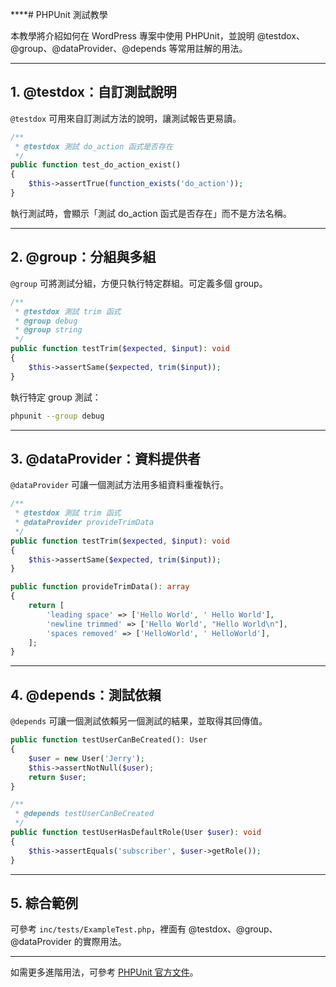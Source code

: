 ****# PHPUnit 測試教學

本教學將介紹如何在 WordPress 專案中使用 PHPUnit，並說明 @testdox、@group、@dataProvider、@depends 等常用註解的用法。

---

## 1. @testdox：自訂測試說明

`@testdox` 可用來自訂測試方法的說明，讓測試報告更易讀。

```php
/**
 * @testdox 測試 do_action 函式是否存在
 */
public function test_do_action_exist()
{
    $this->assertTrue(function_exists('do_action'));
}
```

執行測試時，會顯示「測試 do_action 函式是否存在」而不是方法名稱。

---

## 2. @group：分組與多組

`@group` 可將測試分組，方便只執行特定群組。可定義多個 group。

```php
/**
 * @testdox 測試 trim 函式
 * @group debug
 * @group string
 */
public function testTrim($expected, $input): void
{
    $this->assertSame($expected, trim($input));
}
```

執行特定 group 測試：

```bash
phpunit --group debug
```

---

## 3. @dataProvider：資料提供者

`@dataProvider` 可讓一個測試方法用多組資料重複執行。

```php
/**
 * @testdox 測試 trim 函式
 * @dataProvider provideTrimData
 */
public function testTrim($expected, $input): void
{
    $this->assertSame($expected, trim($input));
}

public function provideTrimData(): array
{
    return [
        'leading space' => ['Hello World', ' Hello World'],
        'newline trimmed' => ['Hello World', "Hello World\n"],
        'spaces removed' => ['HelloWorld', ' HelloWorld'],
    ];
}
```

---

## 4. @depends：測試依賴

`@depends` 可讓一個測試依賴另一個測試的結果，並取得其回傳值。

```php
public function testUserCanBeCreated(): User
{
    $user = new User('Jerry');
    $this->assertNotNull($user);
    return $user;
}

/**
 * @depends testUserCanBeCreated
 */
public function testUserHasDefaultRole(User $user): void
{
    $this->assertEquals('subscriber', $user->getRole());
}
```

---

## 5. 綜合範例

可參考 `inc/tests/ExampleTest.php`，裡面有 @testdox、@group、@dataProvider 的實際用法。

---

如需更多進階用法，可參考 [PHPUnit 官方文件](https://phpunit.de/manual/current/zh_cn/annotations.html)。

